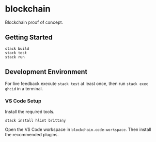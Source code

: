 # blockchain

Blockchain proof of concept.

## Getting Started

    stack build
    stack test
    stack run

## Development Environment

For live feedback execute `stack test` at least once,
then run `stack exec ghcid` in a terminal.

### VS Code Setup

Install the required tools.

    stack install hlint brittany

Open the VS Code workspace in `blockchain.code-workspace`.
Then install the recommended plugins.
